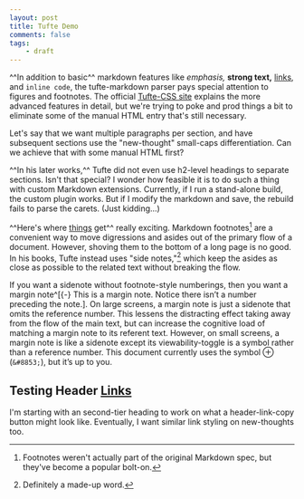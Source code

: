 ```yaml
---
layout: post
title: Tufte Demo
comments: false
tags:
    - draft
---
```


^^In addition to basic^^ markdown features like _emphasis,_ **strong text,** [links](https://example.com), and `inline code`, the tufte-markdown parser pays special attention to figures and footnotes. The official [Tufte-CSS site](https://edwardtufte.github.io/tufte-css/) explains the more advanced features in detail, but we're trying to poke and prod things a bit to eliminate some of the manual HTML entry that's still necessary. <!--more-->

Let's say that we want multiple paragraphs per section, and have subsequent sections use the "new-thought" small-caps differentiation. Can we achieve that with some manual HTML first?

^^In his later works,^^ Tufte did not even use h2-level headings to separate sections. Isn't that special? I wonder how feasible it is to do such a thing with custom Markdown extensions. Currently, if I run a stand-alone build, the custom plugin works. But if I modify the markdown and save, the rebuild fails to parse the carets. (Just kidding...)

^^Here's where [things](https://example.com) get^^ really exciting. Markdown footnotes[^bolt-on] are a convenient way to move digressions and asides out of the primary flow of a document. However, shoving them to the bottom of a long page is no good. In his books, Tufte instead uses "side notes,"[^vocab] which keep the asides as close as possible to the related text without breaking the flow.

[^bolt-on]: Footnotes weren't actually part of the original Markdown spec, but they've become a popular bolt-on.

[^vocab]: Definitely a made-up word.

If you want a sidenote without footnote-style numberings, then you want a margin note^[{-} This is a margin note. Notice there isn’t a number preceding the note.]. On large screens, a margin note is just a sidenote that omits the reference number. This lessens the distracting effect taking away from the flow of the main text, but can increase the cognitive load of matching a margin note to its referent text. However, on small screens, a margin note is like a sidenote except its viewability-toggle is a symbol rather than a reference number. This document currently uses the symbol ⊕ (`&#8853;`), but it’s up to you.

## Testing Header [Links](https://example.com)

I'm starting with an second-tier heading to work on what a header-link-copy button might look like.
Eventually, I want similar link styling on new-thoughts too.
